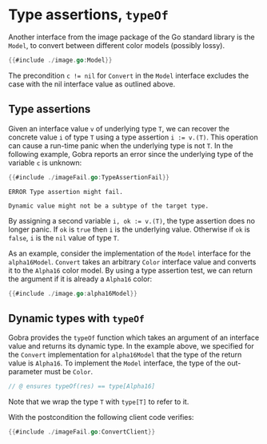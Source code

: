 # Type assertions, `typeOf`

Another interface from the image package of the Go standard library is the `Model`, to convert between different color models (possibly lossy).

``` go
{{#include ./image.go:Model}}
```
The precondition `c != nil` for `Convert` in the `Model` interface excludes the case with the nil interface value as outlined above.


## Type assertions
Given an interface value `v` of underlying type `T`,
we can recover the concrete value `i` of type `T` using a type assertion `i := v.(T)`.
This operation can cause a run-time panic when the underlying type is not `T`.
In the following example, Gobra reports an error since the underlying type of the variable `c` is unknown:
``` go
{{#include ./imageFail.go:TypeAssertionFail}}
```
``` text
ERROR Type assertion might fail. 

Dynamic value might not be a subtype of the target type.
```

By assigning a second variable `i, ok := v.(T)`, the type assertion does no longer panic.
If `ok` is `true` then `i` is the underlying value.
Otherwise if `ok` is `false`, `i` is the `nil` value of type `T`.

As an example, consider the implementation of the `Model` interface for the `alpha16Model`.
`Convert` takes an arbitrary `Color` interface value and converts it to the `Alpha16` color model.
By using a type assertion test, we can return the argument if it is already a `Alpha16` color:
``` go
{{#include ./image.go:alpha16Model}}
```

## Dynamic types with `typeOf`
Gobra provides the `typeOf` function which takes an argument of an interface value and returns its dynamic type.
In the example above, we specified for the `Convert` implementation for `alpha16Model` that the type of the return value is `Alpha16`.
To implement the `Model` interface, the type of the out-parameter must be `Color`.
``` go
// @ ensures typeOf(res) == type[Alpha16]
```
Note that we wrap the type `T` with `type[T]` to refer to it.

With the postcondition the following client code verifies:
``` go
{{#include ./imageFail.go:ConvertClient}}
```
